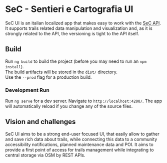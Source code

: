 # SeC - Sentieri e Cartografia UI
SeC UI is an italian localized app that makes easy to work with the [SeC API](https://github.com/loreV/SeC).  
It supports trails related data manipulation and visualization and, as it is strongly related to the API, the versioning is tight to the API itself. 
## Build
Run `ng build` to build the project (before you may need to run an `npm install`).  
The build artifacts will be stored in the `dist/` directory.  
Use the `--prod` flag for a production build.
### Development Run
Run `ng serve` for a dev server. Navigate to `http://localhost:4200/`.
The app will automatically reload if you change any of the source files.
## Vision and challenges
SeC UI aims to be a strong end-user focused UI, that easily allow to gather and save rich data about trails, while connecting this data to a community accessibility notifications, planned maintenance data and POI.
It aims to provide a first point of access for trails management while integrating to central storage via OSM by REST APIs.
